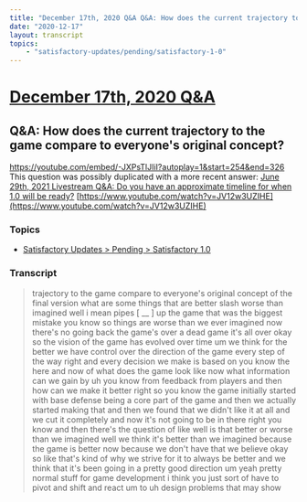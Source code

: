 ```yaml
---
title: "December 17th, 2020 Q&A Q&A: How does the current trajectory to the game compare to everyone's original concept?"
date: "2020-12-17"
layout: transcript
topics:
    - "satisfactory-updates/pending/satisfactory-1-0"
---
```

# [December 17th, 2020 Q&A](../2020-12-17.md)
## Q&A: How does the current trajectory to the game compare to everyone's original concept?
https://youtube.com/embed/-JXPsTlJIiI?autoplay=1&start=254&end=326
This question was possibly duplicated with a more recent answer: [June 29th, 2021 Livestream Q&A: Do you have an approximate timeline for when 1.0 will be ready?](./yt-JV12w3UZIHE.md) [https://www.youtube.com/watch?v=JV12w3UZIHE](https://www.youtube.com/watch?v=JV12w3UZIHE)


### Topics
* [Satisfactory Updates > Pending > Satisfactory 1.0](../topics/satisfactory-updates/pending/satisfactory-1-0.md)

### Transcript

> trajectory to the game compare to everyone's original concept of the final version what are some things that are better slash worse than imagined well i mean pipes [ __ ] up the game that was the biggest mistake you know so things are worse than we ever imagined now there's no going back the game's over a dead game it's all over okay so the vision of the game has evolved over time um we think for the better we have control over the direction of the game every step of the way right and every decision we make is based on you know the here and now of what does the game look like now what information can we gain by uh you know from feedback from players and then how can we make it better right so you know the game initially started with base defense being a core part of the game and then we actually started making that and then we found that we didn't like it at all and we cut it completely and now it's not going to be in there right you know and then there's the question of like well is that better or worse than we imagined well we think it's better than we imagined because the game is better now because we don't have that we believe okay so like that's kind of why we strive for it to always be better and we think that it's been going in a pretty good direction um yeah pretty normal stuff for game development i think you just sort of have to pivot and shift and react um to uh design problems that may show
